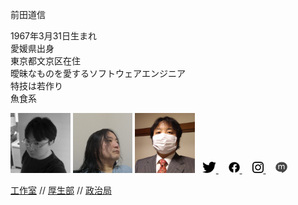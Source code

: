 前田道信

1967年3月31日生まれ<br/>
愛媛県出身<br/>
東京都文京区在住<br/>
曖昧なものを愛するソフトウェアエンジニア<br/>
特技は若作り<br/>
魚食系

<img style="height: 96px;" src="img/portrait1.jpg" title="portrait 1" alt="portrait 1">
<img style="height: 96px;" src="img/portrait2.jpg" title="portrait 2" alt="portrait 2">
<img style="height: 96px;" src="img/portrait3.jpg" title="portrait 3" alt="portrait 3">

<a style="padding: 0 8px 0 8px;" href="https://twitter.com/mixnb">
    <img style="height: 18px;" src="img/twitter.png" title="Twitter" alt="Twitter" />
</a>
<a style="padding: 0 8px 0 8px;" href="https://www.facebook.com/michinobu.maeda">
    <img style="height: 18px;" src="img/facebook.png" title="Facebook" alt="Facebook" />
</a>
<a style="padding: 0 8px 0 8px;" href="https://www.instagram.com/michinobumaeda/">
    <img style="height: 18px;" src="img/instagram.png" title="Instagram" alt="Instagram" />
</a>
<a style="padding: 0 8px 0 8px;" href="http://mixi.jp/show_profile.pl?id=8734038">
    <img style="height: 18px;" src="img/mixi.png" title="mixi" alt="mixi" />
</a>

[工作室](/t/) //
[厚生部](/l/) //
[政治局](/p/)

